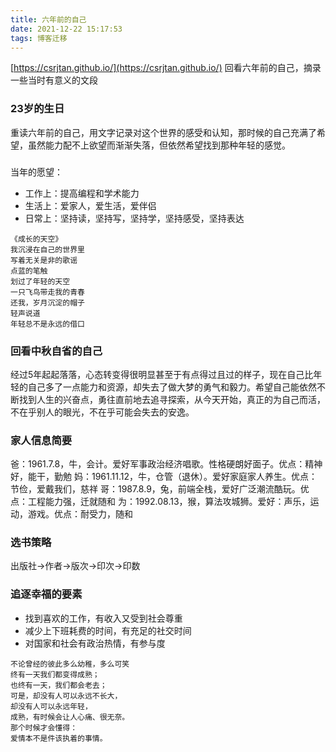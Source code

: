 ```yaml
---
title: 六年前的自己
date: 2021-12-22 15:17:53
tags: 博客迁移
---
```


[https://csrjtan.github.io/](https://csrjtan.github.io/)
回看六年前的自己，摘录一些当时有意义的文段

### 23岁的生日

重读六年前的自己，用文字记录对这个世界的感受和认知，那时候的自己充满了希望，虽然能力配不上欲望而渐渐失落，但依然希望找到那种年轻的感觉。

### 
当年的愿望：
- 工作上：提高编程和学术能力
- 生活上：爱家人，爱生活，爱伴侣
- 日常上：坚持读，坚持写，坚持学，坚持感受，坚持表达

```
《成长的天空》 
我沉浸在自己的世界里
写着无关是非的歌谣
点蓝的笔触
划过了年轻的天空
一只飞鸟带走我的青春
还我，岁月沉淀的帽子
轻声说道
年轻总不是永远的借口
```

### 回看中秋自省的自己
经过5年起起落落，心态转变得很明显甚至于有点得过且过的样子，现在自己比年轻的自己多了一点能力和资源，却失去了做大梦的勇气和毅力。希望自己能依然不断找到人生的兴奋点，勇往直前地去追寻探索，从今天开始，真正的为自己而活，不在乎别人的眼光，不在乎可能会失去的安逸。

### 家人信息简要
爸：1961.7.8，牛，会计。爱好军事政治经济唱歌。性格硬朗好面子。优点：精神好，能干，勤勉
妈：1961.11.12，牛，仓管（退休）。爱好家庭家人养生。优点：节俭，爱戴我们，慈祥
哥：1987.8.9，兔，前端全栈，爱好广泛潮流酷玩。优点：工程能力强，迁就随和
为：1992.08.13，猴，算法攻城狮。爱好：声乐，运动，游戏。优点：耐受力，随和

### 选书策略
出版社->作者->版次->印次->印数

### 追逐幸福的要素
- 找到喜欢的工作，有收入又受到社会尊重
- 减少上下班耗费的时间，有充足的社交时间
- 对国家和社会有政治热情，有参与度

``` 笔记本的一首诗
不论曾经的彼此多么幼稚，多么可笑
终有一天我们都变得成熟；
也终有一天，我们都会老去；
可是，却没有人可以永远不长大，
却没有人可以永远年轻，
成熟，有时候会让人心痛、很无奈。
那个时候才会懂得：
爱情本不是件该执着的事情。
```